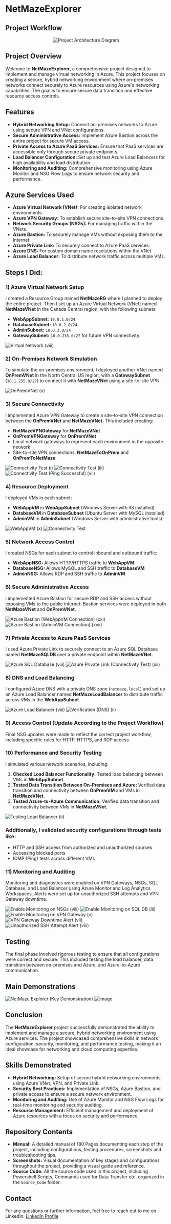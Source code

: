# NetMazeExplorer

## Project Workflow

<div align="center">
    <img src="https://github.com/user-attachments/assets/2981a3af-217a-43cd-b4f1-6152436d846f" alt="Project Architecture Diagram">
</div>


## Project Overview
Welcome to **NetMazeExplorer**, a comprehensive project designed to implement and manage virtual networking in Azure. This project focuses on creating a secure, hybrid networking environment where on-premises networks connect securely to Azure resources using Azure's networking capabilities. The goal is to ensure secure data transition and effective resource access controls.

## Features
- **Hybrid Networking Setup:** Connect on-premises networks to Azure using secure VPN and VNet configurations.
- **Secure Administrative Access:** Implement Azure Bastion across the entire project for secure VM access.
- **Private Access to Azure PaaS Services:** Ensure that PaaS services are accessible only through secure private endpoints.
- **Load Balancer Configuration:** Set up and test Azure Load Balancers for high availability and load distribution.
- **Monitoring and Auditing:** Comprehensive monitoring using Azure Monitor and NSG Flow Logs to ensure network security and performance.


## Azure Services Used
- **Azure Virtual Network (VNet):** For creating isolated network environments.
- **Azure VPN Gateway:** To establish secure site-to-site VPN connections.
- **Network Security Groups (NSGs):** For managing traffic within the VNets.
- **Azure Bastion:** To securely manage VMs without exposing them to the internet.
- **Azure Private Link:** To securely connect to Azure PaaS services.
- **Azure DNS:** For custom domain name resolutions within the VNet.
- **Azure Load Balancer:** To distribute network traffic across multiple VMs.

## Steps I Did:

### 1) Azure Virtual Network Setup
I created a Resource Group named **NetMazeRG** where I planned to deploy the entire project. Then I set up an Azure Virtual Network (VNet) named **NetMazeVNet** in the Canada Central region, with the following subnets:
- **WebAppSubnet:** `10.0.1.0/24`
- **DatabaseSubnet:** `10.0.2.0/24`
- **AdminSubnet:** `10.0.3.0/24`
- **GatewaySubnet:** `10.0.255.0/27` for future VPN connectivity.


![Virtual Network (viii)](https://github.com/user-attachments/assets/682b5a0f-f75f-4146-bb70-3ac1941901d4)


### 2) On-Premises Network Simulation
To simulate the on-premises environment, I deployed another VNet named **OnPremVNet** in the North Central US region, with a **GatewaySubnet** (`10.1.255.0/27`) to connect it with **NetMazeVNet** using a site-to-site VPN.


![OnPremVNet (v)](https://github.com/user-attachments/assets/b7990b9b-3bf7-4c19-9970-d962c395188a)


### 3) Secure Connectivity
I implemented Azure VPN Gateway to create a site-to-site VPN connection between the **OnPremVNet** and **NetMazeVNet**. This included creating:
- **NetMazeVPNGateway** for **NetMazeVNet**
- **OnPremVPNGateway** for **OnPremVNet**
- Local network gateways to represent each environment in the opposite network
- Site-to-site VPN connections: **NetMazeToOnPrem** and **OnPremToNetMaze**.

![Connectivity Test (i)](https://github.com/user-attachments/assets/53db079a-5695-4c95-ac6c-524a2c3299eb)
![Connectivity Test (iii)](https://github.com/user-attachments/assets/bbd867b7-e20e-41ce-ae86-bc5f4ed37e2c)
![Connectivity Test (Ping Successful) (vii)](https://github.com/user-attachments/assets/b4827116-1b39-4742-999d-5001a00aa58c)


### 4) Resource Deployment
I deployed VMs in each subnet:
- **WebAppVM** in **WebAppSubnet** (Windows Server with IIS installed)
- **DatabaseVM** in **DatabaseSubnet** (Ubuntu Server with MySQL installed)
- **AdminVM** in **AdminSubnet** (Windows Server with administrative tools)

![WebAppVM (x)](https://github.com/user-attachments/assets/b56bea2b-c625-4a0e-bc26-84ccd6c65774)
![Connectivity Test](https://github.com/user-attachments/assets/77b799a2-1b8a-45ea-9021-cf4468dcfcea)


### 5) Network Access Control
I created NSGs for each subnet to control inbound and outbound traffic:
- **WebAppNSG:** Allows HTTP/HTTPS traffic to **WebAppVM**
- **DatabaseNSG:** Allows MySQL and SSH traffic to **DatabaseVM**
- **AdminNSG:** Allows RDP and SSH traffic to **AdminVM**


### 6) Secure Administrative Access
I implemented Azure Bastion for secure RDP and SSH access without exposing VMs to the public internet. Bastion services were deployed in both **NetMazeVNet** and **OnPremVNet**.

![Azure Bastion (WebAppVM Connection) (xxi)](https://github.com/user-attachments/assets/e3712297-0e02-495c-9b43-1e2c98cb0e4f)
![Azure Bastion (AdminVM Connection) (xvii)](https://github.com/user-attachments/assets/fd572ac0-3cd7-4ad2-a632-49d4df939486)


### 7) Private Access to Azure PaaS Services
I used Azure Private Link to securely connect to an Azure SQL Database named **NetMazeSQLDB** over a private endpoint within **NetMazeVNet**.

![Azure SQL Database (viii)](https://github.com/user-attachments/assets/5de12f06-6f88-43f4-a4d5-971a4be61fe3)
![Azure Private Link (Connectivity Test) (xii)](https://github.com/user-attachments/assets/a607e531-99f0-4b73-ba45-26f182a62ce2)


### 8) DNS and Load Balancing
I configured Azure DNS with a private DNS zone (`netmaze.local`) and set up an Azure Load Balancer named **NetMazeLoadBalancer** to distribute traffic across VMs in the **WebAppSubnet**.

![Azure Load Balancer (viii)](https://github.com/user-attachments/assets/50d9c1d6-ecd5-4d00-817b-f9df0fce8fe9)
![Verification (DNS) (ii)](https://github.com/user-attachments/assets/d11cbc8a-078c-4809-ade1-323aa0144e39)


### 9) Access Control (Update According to the Project Workflow)
Final NSG updates were made to reflect the correct project workflow, including specific rules for HTTP, HTTPS, and RDP access.


### 10) Performance and Security Testing
I simulated various network scenarios, including:
1. **Checked Load Balancer Functionality:** Tested load balancing between VMs in **WebAppSubnet**.
2. **Tested Data Transition Between On-Premises and Azure:** Verified data transition and connectivity between **OnPremVM** and VMs in **NetMazeVNet**.
3. **Tested Azure-to-Azure Communication:** Verified data transition and connectivity between VMs in **NetMazeVNet**.

![Testing Load Balancer (ii)](https://github.com/user-attachments/assets/1e313cdc-ab35-48ad-ab43-7daaec3016d8)



### Additionally, I validated security configurations through tests like:
- HTTP and SSH access from authorized and unauthorized sources
- Accessing blocked ports
- ICMP (Ping) tests across different VMs


### 11) Monitoring and Auditing
Monitoring and diagnostics were enabled on VPN Gateways, NSGs, SQL Database, and Load Balancer using Azure Monitor and Log Analytics Workspaces. Alerts were set up for unauthorized SSH attempts and VPN Gateway downtime.

![Enable Monitoring on NSGs (viii)](https://github.com/user-attachments/assets/eade1c29-9ea4-4c1a-85fd-80bb43d06393)
![Enable Monitoring on SQL DB (iii)](https://github.com/user-attachments/assets/2d1d1071-1ab8-450d-9f4a-59a5f1733e4a)
![Enable Monitoring on VPN Gateway (v)](https://github.com/user-attachments/assets/44cd8fb0-5fdc-4601-9e37-a96df0eee1ed)
![VPN Gateway Downtime Alert (vii)](https://github.com/user-attachments/assets/479b3f43-3e96-41a4-8d32-73d306fb725a)
![Unauthorized SSH Attempt Alert (viii)](https://github.com/user-attachments/assets/4c61496d-08df-4587-92bd-3ecc146a6ee4)


## Testing
The final phase involved rigorous testing to ensure that all configurations were correct and secure. This included testing the load balancer, data transition between on-premises and Azure, and Azure-to-Azure communication.

## Main Demonstrations

![NetMaze Explorer (Key Demonstration)](https://github.com/user-attachments/assets/36d135e6-8474-4ee4-b8d8-a74461139d3f)
![image](https://github.com/user-attachments/assets/690d2312-dd9f-4046-bbde-8af40326d34b)



## Conclusion
The **NetMazeExplorer** project successfully demonstrated the ability to implement and manage a secure, hybrid networking environment using Azure services. The project showcased comprehensive skills in network configuration, security, monitoring, and performance testing, making it an ideal showcase for networking and cloud computing expertise.

## Skills Demonstrated
- **Hybrid Networking:** Setup of secure hybrid networking environments using Azure VNet, VPN, and Private Link.
- **Security Best Practices:** Implementation of NSGs, Azure Bastion, and private access to ensure a secure network environment.
- **Monitoring and Auditing:** Use of Azure Monitor and NSG Flow Logs for real-time monitoring and security auditing.
- **Resource Management:** Efficient management and deployment of Azure resources with a focus on security and performance.

## Repository Contents
- **Manual:** A detailed manual of 180 Pages documenting each step of the project, including configurations, testing procedures, screenshots and troubleshooting tips.
- **Screenshots:** Visual documentation of key stages and configurations throughout the project, providing a visual guide and reference.
- **Source Code:** All the source code used in this project, including Powershell Scripts, Commands used for Data Transfer etc. organized in the `Source_Code` folder.

## Contact
For any questions or further information, feel free to reach out to me on LinkedIn: [LinkedIn Profile](https://www.linkedin.com/in/vivek-vashisht04/)
